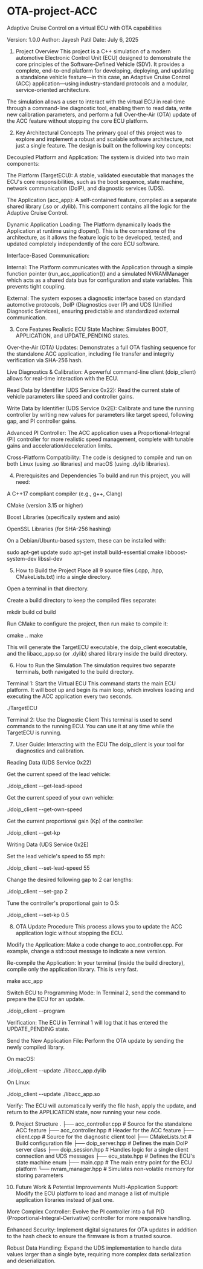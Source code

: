 # OTA-project-ACC
Adaptive Cruise Control on a virtual ECU with OTA capabilities

Version: 1.0.0
Author: Jayesh Patil
Date: July 6, 2025

1. Project Overview
This project is a C++ simulation of a modern automotive Electronic Control Unit (ECU) designed to demonstrate the core principles of the Software-Defined Vehicle (SDV). It provides a complete, end-to-end platform for developing, deploying, and updating a standalone vehicle feature—in this case, an Adaptive Cruise Control (ACC) application—using industry-standard protocols and a modular, service-oriented architecture.

The simulation allows a user to interact with the virtual ECU in real-time through a command-line diagnostic tool, enabling them to read data, write new calibration parameters, and perform a full Over-the-Air (OTA) update of the ACC feature without stopping the core ECU platform.

2. Key Architectural Concepts
The primary goal of this project was to explore and implement a robust and scalable software architecture, not just a single feature. The design is built on the following key concepts:

Decoupled Platform and Application: The system is divided into two main components:

The Platform (TargetECU): A stable, validated executable that manages the ECU's core responsibilities, such as the boot sequence, state machine, network communication (DoIP), and diagnostic services (UDS).

The Application (acc_app): A self-contained feature, compiled as a separate shared library (.so or .dylib). This component contains all the logic for the Adaptive Cruise Control.

Dynamic Application Loading: The Platform dynamically loads the Application at runtime using dlopen(). This is the cornerstone of the architecture, as it allows the feature logic to be developed, tested, and updated completely independently of the core ECU software.

Interface-Based Communication:

Internal: The Platform communicates with the Application through a simple function pointer (run_acc_application()) and a simulated NVRAMManager which acts as a shared data bus for configuration and state variables. This prevents tight coupling.

External: The system exposes a diagnostic interface based on standard automotive protocols, DoIP (Diagnostics over IP) and UDS (Unified Diagnostic Services), ensuring predictable and standardized external communication.

3. Core Features
Realistic ECU State Machine: Simulates BOOT, APPLICATION, and UPDATE_PENDING states.

Over-the-Air (OTA) Updates: Demonstrates a full OTA flashing sequence for the standalone ACC application, including file transfer and integrity verification via SHA-256 hash.

Live Diagnostics & Calibration: A powerful command-line client (doip_client) allows for real-time interaction with the ECU.

Read Data by Identifier (UDS Service 0x22): Read the current state of vehicle parameters like speed and controller gains.

Write Data by Identifier (UDS Service 0x2E): Calibrate and tune the running controller by writing new values for parameters like target speed, following gap, and PI controller gains.

Advanced PI Controller: The ACC application uses a Proportional-Integral (PI) controller for more realistic speed management, complete with tunable gains and acceleration/deceleration limits.

Cross-Platform Compatibility: The code is designed to compile and run on both Linux (using .so libraries) and macOS (using .dylib libraries).

4. Prerequisites and Dependencies
To build and run this project, you will need:

A C++17 compliant compiler (e.g., g++, Clang)

CMake (version 3.15 or higher)

Boost Libraries (specifically system and asio)

OpenSSL Libraries (for SHA-256 hashing)

On a Debian/Ubuntu-based system, these can be installed with:

sudo apt-get update
sudo apt-get install build-essential cmake libboost-system-dev libssl-dev

5. How to Build the Project
Place all 9 source files (.cpp, .hpp, CMakeLists.txt) into a single directory.

Open a terminal in that directory.

Create a build directory to keep the compiled files separate:

mkdir build
cd build

Run CMake to configure the project, then run make to compile it:

cmake ..
make

This will generate the TargetECU executable, the doip_client executable, and the libacc_app.so (or .dylib) shared library inside the build directory.

6. How to Run the Simulation
The simulation requires two separate terminals, both navigated to the build directory.

Terminal 1: Start the Virtual ECU
This command starts the main ECU platform. It will boot up and begin its main loop, which involves loading and executing the ACC application every two seconds.

./TargetECU

Terminal 2: Use the Diagnostic Client
This terminal is used to send commands to the running ECU. You can use it at any time while the TargetECU is running.

7. User Guide: Interacting with the ECU
The doip_client is your tool for diagnostics and calibration.

Reading Data (UDS Service 0x22)

Get the current speed of the lead vehicle:

./doip_client --get-lead-speed

Get the current speed of your own vehicle:

./doip_client --get-own-speed

Get the current proportional gain (Kp) of the controller:

./doip_client --get-kp

Writing Data (UDS Service 0x2E)

Set the lead vehicle's speed to 55 mph:

./doip_client --set-lead-speed 55

Change the desired following gap to 2 car lengths:

./doip_client --set-gap 2

Tune the controller's proportional gain to 0.5:

./doip_client --set-kp 0.5

8. OTA Update Procedure
This process allows you to update the ACC application logic without stopping the ECU.

Modify the Application: Make a code change to acc_controller.cpp. For example, change a std::cout message to indicate a new version.

Re-compile the Application: In your terminal (inside the build directory), compile only the application library. This is very fast.

make acc_app

Switch ECU to Programming Mode: In Terminal 2, send the command to prepare the ECU for an update.

./doip_client --program

Verification: The ECU in Terminal 1 will log that it has entered the UPDATE_PENDING state.

Send the New Application File: Perform the OTA update by sending the newly compiled library.

On macOS:

./doip_client --update ./libacc_app.dylib

On Linux:

./doip_client --update ./libacc_app.so

Verify: The ECU will automatically verify the file hash, apply the update, and return to the APPLICATION state, now running your new code.

9. Project Structure
.
├── acc_controller.cpp      # Source for the standalone ACC feature
├── acc_controller.hpp      # Header for the ACC feature
├── client.cpp              # Source for the diagnostic client tool
├── CMakeLists.txt          # Build configuration file
├── doip_server.hpp         # Defines the main DoIP server class
├── doip_session.hpp        # Handles logic for a single client connection and UDS messages
├── ecu_state.hpp           # Defines the ECU's state machine enum
├── main.cpp                # The main entry point for the ECU platform
└── nvram_manager.hpp       # Simulates non-volatile memory for storing parameters

10. Future Work & Potential Improvements
Multi-Application Support: Modify the ECU platform to load and manage a list of multiple application libraries instead of just one.

More Complex Controller: Evolve the PI controller into a full PID (Proportional-Integral-Derivative) controller for more responsive handling.

Enhanced Security: Implement digital signatures for OTA updates in addition to the hash check to ensure the firmware is from a trusted source.

Robust Data Handling: Expand the UDS implementation to handle data values larger than a single byte, requiring more complex data serialization and deserialization.

